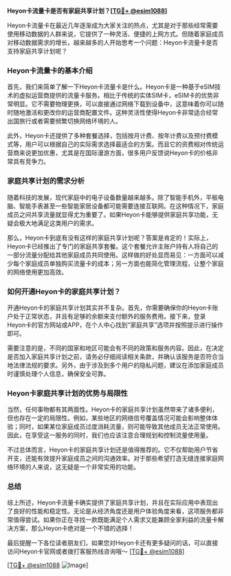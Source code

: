 **Heyon卡流量卡是否有家庭共享计划？[[TG💪+ @esim1088](https://t.me/s/esim1088)]**

Heyon卡流量卡在最近几年逐渐成为大家关注的热点，尤其是对于那些经常需要使用移动数据的人群来说，它提供了一种灵活、便捷的上网方式。但随着家庭成员对移动数据需求的增长，越来越多的人开始思考一个问题：Heyon卡流量卡是否支持家庭共享计划呢？

### Heyon卡流量卡的基本介绍

首先，我们来简单了解一下Heyon卡流量卡是什么。Heyon卡是一种基于eSIM技术的虚拟运营商提供的流量卡服务。相比于传统的实体SIM卡，eSIM卡的优势非常明显。它不需要物理更换，可以直接通过网络下载到设备中，这意味着你可以随时随地激活和更改你的运营商配置文件。这种灵活性使得Heyon卡非常适合经常出国旅行或者需要频繁切换网络环境的人。

此外，Heyon卡还提供了多种套餐选择，包括按月计费、按年计费以及预付费模式等，用户可以根据自己的实际需求选择最适合的方案。而且它的资费相对传统运营商来说更加优惠，尤其是在国际漫游方面，很多用户反馈说Heyon卡的价格非常具有竞争力。

### 家庭共享计划的需求分析

随着科技的发展，现代家庭中的电子设备数量越来越多。除了智能手机外，平板电脑、智能手表甚至一些智能家居设备都可能需要连接互联网。在这种情况下，家庭成员之间共享流量就显得尤为重要了。如果Heyon卡能够提供家庭共享功能，无疑会极大地满足这类用户的需求。

那么，Heyon卡到底有没有这样的家庭共享计划呢？答案是肯定的！实际上，Heyon卡已经推出了专门的家庭共享套餐。这个套餐允许主账户持有人将自己的一部分流量分配给其他家庭成员共同使用。这样做的好处显而易见：一方面可以减少每个家庭成员单独购买流量卡的成本；另一方面也能简化管理流程，让整个家庭的网络使用更加高效。

### 如何开通Heyon卡的家庭共享计划？

开通Heyon卡的家庭共享计划其实并不复杂。首先，你需要确保你的Heyon卡账户处于正常状态，并且有足够的余额来支付额外的服务费用。接下来，登录Heyon卡的官方网站或APP，在个人中心找到“家庭共享”选项并按照提示进行操作即可。

需要注意的是，不同的国家和地区可能会有不同的政策和服务内容。因此，在决定是否加入家庭共享计划之前，请务必仔细阅读相关条款，并确认该服务是否符合当地法律法规的要求。另外，由于涉及到多个用户的隐私问题，建议在添加家庭成员时谨慎处理个人信息，确保安全可靠。

### Heyon卡家庭共享计划的优势与局限性

当然，任何事物都有其两面性。Heyon卡的家庭共享计划虽然带来了诸多便利，但也存在一定的局限性。例如，某些地区的网络信号覆盖情况可能会影响整体体验；同时，如果某位家庭成员过度消耗流量，则可能导致其他成员无法正常使用。因此，在享受这一服务的同时，我们也应该注意合理规划和控制流量使用量。

不过总体而言，Heyon卡的家庭共享计划还是值得推荐的。它不仅帮助用户节省开支，还能有效提升家庭成员之间的沟通效率。对于那些希望打造无缝连接家庭网络环境的人来说，这无疑是一个非常实用的功能。

### 总结

综上所述，Heyon卡流量卡确实提供了家庭共享计划，并且在实际应用中表现出了良好的性能和稳定性。无论是从经济角度还是用户体验角度来看，这项服务都非常值得尝试。如果你正在寻找一款既能满足个人需求又能兼顾全家利益的流量卡解决方案，那么Heyon卡绝对是一个不错的选择！

最后提醒一下各位读者朋友们，如果您对Heyon卡还有更多疑问的话，可以直接访问Heyon卡官网或者拨打客服热线咨询哦～ [[TG💪+ @esim1088](https://t.me/s/esim1088)] 

[[TG💪+ @esim1088](https://t.me/s/esim1088) ![Image](https://i.postimg.cc/4NQfJmqS/Snipaste-2025-05-13-00-14-12.png)]